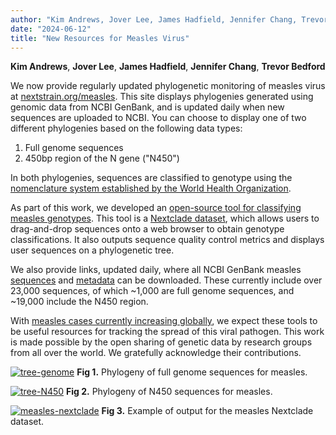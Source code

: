 ```yaml
---
author: "Kim Andrews, Jover Lee, James Hadfield, Jennifer Chang, Trevor Bedford"
date: "2024-06-12"
title: "New Resources for Measles Virus"
---
```

**Kim Andrews**, **Jover Lee**, **James Hadfield**, **Jennifer Chang**, **Trevor Bedford**

We now provide regularly updated phylogenetic monitoring of measles virus at [nextstrain.org/measles](https://nextstrain.org/measles). This site displays phylogenies generated using genomic data from NCBI GenBank, and is updated daily when new sequences are uploaded to NCBI. You can choose to display one of two different phylogenies based on the following data types:

1. Full genome sequences
1. 450bp region of the N gene ("N450")

In both phylogenies, sequences are classified to genotype using the [nomenclature system established by the World Health Organization](https://www.who.int/publications/i/item/WER8709).

As part of this work, we developed an [open-source tool for classifying measles genotypes](https://clades.nextstrain.org/?dataset-name=nextstrain/measles/N450/WHO-2012). This tool is a [Nextclade dataset](https://docs.nextstrain.org/projects/nextclade/en/stable/user/datasets.html), which allows users to drag-and-drop sequences onto a web browser to obtain genotype classifications. It also outputs sequence quality control metrics and displays user sequences on a phylogenetic tree.

We also provide links, updated daily, where all NCBI GenBank measles [sequences](https://data.nextstrain.org/files/workflows/measles/sequences.fasta.zst) and [metadata](https://data.nextstrain.org/files/workflows/measles/metadata.tsv.zst) can be downloaded. These currently include over 23,000 sequences, of which ~1,000 are full genome sequences, and ~19,000 include the N450 region.

With [measles cases currently increasing globally](https://www.who.int/news/item/16-11-2023-global-measles-threat-continues-to-grow-as-another-year-passes-with-millions-of-children-unvaccinated), we expect these tools to be useful resources for tracking the spread of this viral pathogen. This work is made possible by the open sharing of genetic data by research groups from all over the world. We gratefully acknowledge their contributions.


[![tree-genome](img/measles_tree_genome_2024-06-10.png)](https://nextstrain.org/measles/genome)
**Fig 1.** Phylogeny of full genome sequences for measles.

[![tree-N450](img/measles_tree_N450_2024-06-10.png)](https://nextstrain.org/measles/N450)
**Fig 2.** Phylogeny of N450 sequences for measles.

[![measles-nextclade](img/measles_nextclade.png)](https://clades.nextstrain.org/?dataset-name=nextstrain/measles/N450/WHO-2012)
**Fig 3.** Example of output for the measles Nextclade dataset.
